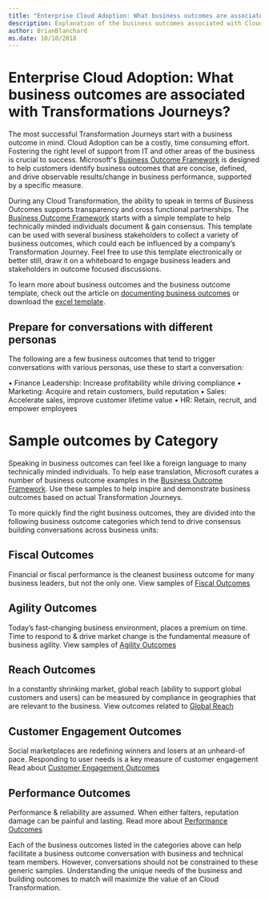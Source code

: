 ```yaml
---
title: "Enterprise Cloud Adoption: What business outcomes are associated with Cloud Transformations?"
description: Explanation of the business outcomes associated with Cloud Transformations
author: BrianBlanchard
ms.date: 10/10/2018
---
```


# Enterprise Cloud Adoption: What business outcomes are associated with Transformations Journeys?

The most successful Transformation Journeys start with a business outcome in mind. Cloud Adoption can be a costly, time consuming effort. Fostering the right level of support from IT and other areas of the business is crucial to success. Microsoft's [Business Outcome Framework](../overview.md) is designed to help customers identify business outcomes that are concise, defined, and drive observable results/change in business performance, supported by a specific measure.

During any Cloud Transformation, the ability to speak in terms of Business Outcomes supports transparency and cross functional partnerships. The [Business Outcome Framework](../overview.md) starts with a simple template to help technically minded individuals document & gain consensus. This template can be used with several business stakeholders to collect a variety of business outcomes, which could each be influenced by a company’s Transformation Journey. Feel free to use this template electronically or better still, draw it on a whiteboard to engage business leaders and stakeholders in outcome focused discussions. 

To learn more about business outcomes and the business outcome template, check out the article on [documenting business outcomes](how-to-use-the-business-outcome-template.md) or download the [excel template](business-outcome-template.xlsx).

## Prepare for conversations with different personas

The following are a few business outcomes that tend to trigger conversations with various personas, use these to start a conversation:

• Finance Leadership: Increase profitability while driving compliance
• Marketing: Acquire and retain customers, build reputation
• Sales: Accelerate sales, improve customer lifetime value
• HR: Retain, recruit, and empower employees

# Sample outcomes by Category

Speaking in business outcomes can feel like a foreign language to many technically minded individuals. To help ease translation, Microsoft curates a number of business outcome examples in the [Business Outcome Framework](../overview.md). Use these samples  to help inspire and demonstrate business outcomes based on actual Transformation Journeys.

To more quickly find the right business outcomes, they are divided into the following business outcome categories which tend to drive consensus building conversations across business units:

## Fiscal Outcomes

Financial or fiscal performance is the cleanest business outcome for many business leaders, but not the only one.
View samples of [Fiscal Outcomes](fiscal-outcomes.md)

## Agility Outcomes

Today’s fast-changing business environment, places a premium on time. Time to respond to & drive market change is the fundamental measure of business agility.
View samples of [Agility Outcomes](agility-outcomes.md)

## Reach Outcomes

In a constantly shrinking market, global reach (ability to support global customers and users) can be measured by compliance in geographies that are relevant to the business.
View outcomes related to [Global Reach](reach-outcomes.md)

## Customer Engagement Outcomes

Social marketplaces are redefining winners and losers at an unheard-of pace. Responding to user needs is a key measure of customer engagement
Read about [Customer Engagement Outcomes](engagement-outcomes.md)

## Performance Outcomes

Performance & reliability are assumed. When either falters, reputation damage can be painful and lasting.
Read more about [Performance Outcomes](performance-outcomes.md)

Each of the business outcomes listed in the categories above can help facilitate a business outcome conversation with business and technical team members. However, conversations should not be constrained to these generic samples. Understanding the unique needs of the business and building outcomes to match will maximize the value of an Cloud Transformation.